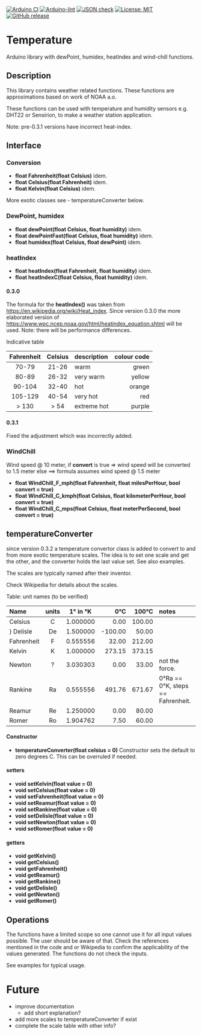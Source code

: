 
[![Arduino CI](https://github.com/RobTillaart/Temperature/workflows/Arduino%20CI/badge.svg)](https://github.com/marketplace/actions/arduino_ci)
[![Arduino-lint](https://github.com/RobTillaart/Temperature/actions/workflows/arduino-lint.yml/badge.svg)](https://github.com/RobTillaart/Temperature/actions/workflows/arduino-lint.yml)
[![JSON check](https://github.com/RobTillaart/Temperature/actions/workflows/jsoncheck.yml/badge.svg)](https://github.com/RobTillaart/Temperature/actions/workflows/jsoncheck.yml)
[![License: MIT](https://img.shields.io/badge/license-MIT-green.svg)](https://github.com/RobTillaart/Temperature/blob/master/LICENSE)
[![GitHub release](https://img.shields.io/github/release/RobTillaart/Temperature.svg?maxAge=3600)](https://github.com/RobTillaart/Temperature/releases)


# Temperature

Arduino library with dewPoint, humidex, heatIndex and wind-chill functions.


## Description

This library contains weather related functions.
These functions are approximations based on work of NOAA a.o.

These functions can be used with temperature and humidity sensors e.g.
DHT22 or Sensirion, to make a weather station application.

Note: pre-0.3.1 versions have incorrect heat-index.


## Interface


### Conversion

- **float Fahrenheit(float Celsius)** idem.
- **float Celsius(float Fahrenheit)** idem.
- **float Kelvin(float Celsius)** idem.

More exotic classes see - temperatureConverter below.


### DewPoint, humidex

- **float dewPoint(float Celsius, float humidity)** idem.
- **float dewPointFast(float Celsius, float humidity)** idem.
- **float humidex(float Celsius, float dewPoint)** idem.


### heatIndex

- **float heatIndex(float Fahrenheit, float humidity)** idem.
- **float heatIndexC(float Celsius, float humidity)** idem.


#### 0.3.0

The formula for the **heatIndex()** was taken from https://en.wikipedia.org/wiki/Heat_index.
Since version 0.3.0 the more elaborated version of https://www.wpc.ncep.noaa.gov/html/heatindex_equation.shtml 
will be used. Note: there will be performance differences.

Indicative table

| Fahrenheit | Celsius | description | colour code |
|:----------:|:-------:|:------------|------------:|
|   70-79    |  21-26  | warm        |    green    |
|   80-89    |  26-32  | very warm   |    yellow   |
|   90-104   |  32-40  | hot         |    orange   |
|  105-129   |  40-54  | very hot    |       red   |
|  > 130     |  > 54   | extreme hot |    purple   |


#### 0.3.1

Fixed the adjustment which was incorrectly added.


### WindChill

Wind speed @ 10 meter, if **convert** is true => wind speed will be converted to 1.5 meter
else ==> formula assumes wind speed @ 1.5 meter

- **float WindChill_F_mph(float Fahrenheit, float milesPerHour, bool convert = true)**
- **float WindChill_C_kmph(float Celsius, float kilometerPerHour, bool convert = true)**
- **float WindChill_C_mps(float Celsius, float meterPerSecond, bool convert = true)**


## temperatureConverter

since version 0.3.2 a temperature convertor class is added to convert to and from more 
exotic temperature scales. The idea is to set one scale and get the other, and the converter
holds the last value set. See also examples.

The scales are typically named after their inventor. 

Check Wikipedia for details about the scales.

Table: unit names (to be verified)

| Name        | units | 1° in °K |    0°C  |   100°C | notes
|:------------|:-----:|:--------:|--------:|--------:|:-------|
| Celsius     |  C    | 1.000000 |    0.00 |  100.00 |
} Delisle     |  De   | 1.500000 | -100.00 |   50.00 |
| Fahrenheit  |  F    | 0.555556 |   32.00 |  212.00 |
| Kelvin      |  K    | 1.000000 |  273.15 |  373.15 |
| Newton      |  ?    | 3.030303 |    0.00 |   33.00 | not the force.
| Rankine     |  Ra   | 0.555556 |  491.76 |  671.67 | 0°Ra == 0°K, steps == Fahrenheit.
| Reamur      |  Re   | 1.250000 |    0.00 |   80.00 |
| Romer       |  Ro   | 1.904762 |    7.50 |   60.00 |


#### Constructor

- **temperatureConverter(float celsius = 0)** Constructor sets the default to zero degrees C.
This can be overruled if needed.


#### setters

- **void setKelvin(float value = 0)**
- **void setCelsius(float value = 0)**
- **void setFahrenheit(float value = 0)**
- **void setReamur(float value = 0)**
- **void setRankine(float value = 0)**
- **void setDelisle(float value = 0)**
- **void setNewton(float value = 0)**
- **void setRomer(float value = 0)**

#### getters

- **void getKelvin()**
- **void getCelsius()**
- **void getFahrenheit()**
- **void getReamur()**
- **void getRankine()**
- **void getDelisle()**
- **void getNewton()**
- **void getRomer()**



## Operations

The functions have a limited scope so one cannot use it for all input values possible.
The user should be aware of that. Check the references mentioned in the code and or
Wikipedia to confirm the applicability of the values generated.
The functions do not check the inputs.

See examples for typical usage.


# Future

- improve documentation
  - add short explanation?
- add more scales to temperatureConverter if exist
- complete the scale table with other info?

